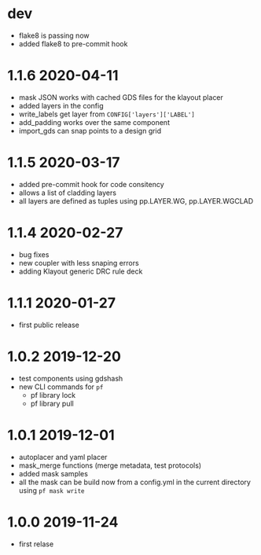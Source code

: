 # dev

- flake8 is passing now
- added flake8 to pre-commit hook


# 1.1.6 2020-04-11

- mask JSON works with cached GDS files for the klayout placer
- added layers in the config
- write_labels get layer from `CONFIG['layers']['LABEL']`
- add_padding works over the same component
- import_gds can snap points to a design grid


# 1.1.5 2020-03-17

- added pre-commit hook for code consitency
- allows a list of cladding layers
- all layers are defined as tuples using pp.LAYER.WG, pp.LAYER.WGCLAD


# 1.1.4 2020-02-27

- bug fixes
- new coupler with less snaping errors
- adding Klayout generic DRC rule deck

# 1.1.1 2020-01-27

- first public release

# 1.0.2 2019-12-20

- test components using gdshash
- new CLI commands for `pf`
    - pf library lock
    - pf library pull

# 1.0.1 2019-12-01

- autoplacer and yaml placer
- mask_merge functions (merge metadata, test protocols)
- added mask samples
- all the mask can be build now from a config.yml in the current directory using `pf mask write`

# 1.0.0 2019-11-24

- first relase
